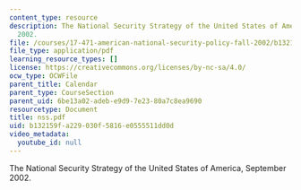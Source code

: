 ```yaml
---
content_type: resource
description: The National Security Strategy of the United States of America, September
  2002.
file: /courses/17-471-american-national-security-policy-fall-2002/b132159fa229030f5816e0555511dd0d_nss.pdf
file_type: application/pdf
learning_resource_types: []
license: https://creativecommons.org/licenses/by-nc-sa/4.0/
ocw_type: OCWFile
parent_title: Calendar
parent_type: CourseSection
parent_uid: 6be13a02-adeb-e9d9-7e23-80a7c8ea9690
resourcetype: Document
title: nss.pdf
uid: b132159f-a229-030f-5816-e0555511dd0d
video_metadata:
  youtube_id: null
---
```

The National Security Strategy of the United States of America, September 2002.